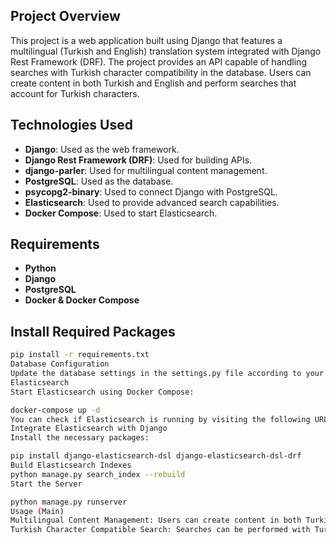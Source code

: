 ## Project Overview
This project is a web application built using Django that features a multilingual (Turkish and English) translation system integrated with Django Rest Framework (DRF). The project provides an API capable of handling searches with Turkish character compatibility in the database. Users can create content in both Turkish and English and perform searches that account for Turkish characters.

## Technologies Used
- **Django**: Used as the web framework.
- **Django Rest Framework (DRF)**: Used for building APIs.
- **django-parler**: Used for multilingual content management.
- **PostgreSQL**: Used as the database.
- **psycopg2-binary**: Used to connect Django with PostgreSQL.
- **Elasticsearch**: Used to provide advanced search capabilities.
- **Docker Compose**: Used to start Elasticsearch.

## Requirements
- **Python**
- **Django**
- **PostgreSQL**
- **Docker & Docker Compose**

## Install Required Packages
```bash
pip install -r requirements.txt
Database Configuration
Update the database settings in the settings.py file according to your PostgreSQL setup.
Elasticsearch
Start Elasticsearch using Docker Compose:

docker-compose up -d
You can check if Elasticsearch is running by visiting the following URL: http://localhost:9200
Integrate Elasticsearch with Django
Install the necessary packages:

pip install django-elasticsearch-dsl django-elasticsearch-dsl-drf
Build Elasticsearch Indexes
python manage.py search_index --rebuild
Start the Server

python manage.py runserver
Usage (Main)
Multilingual Content Management: Users can create content in both Turkish and English using django-parler.
Turkish Character Compatible Search: Searches can be performed with Turkish character compatibility by using the "unaccent" extension in PostgreSQL and custom search functions.
